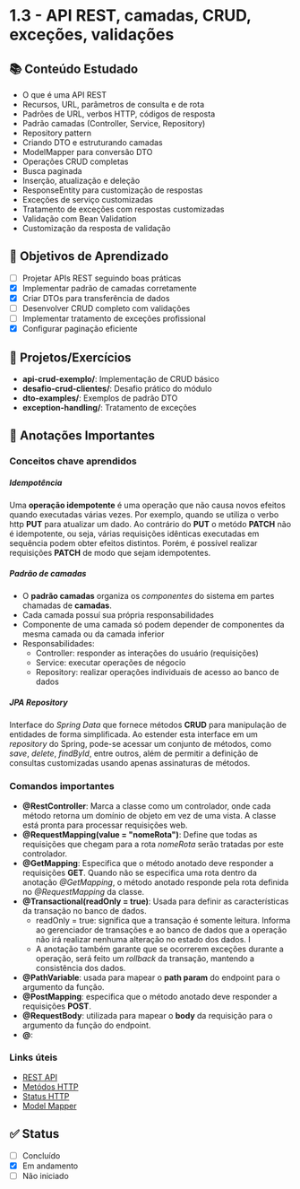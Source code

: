 # 1.3 - API REST, camadas, CRUD, exceções, validações

## 📚 Conteúdo Estudado
- O que é uma API REST
- Recursos, URL, parâmetros de consulta e de rota
- Padrões de URL, verbos HTTP, códigos de resposta
- Padrão camadas (Controller, Service, Repository)
- Repository pattern
- Criando DTO e estruturando camadas
- ModelMapper para conversão DTO
- Operações CRUD completas
- Busca paginada
- Inserção, atualização e deleção
- ResponseEntity para customização de respostas
- Exceções de serviço customizadas
- Tratamento de exceções com respostas customizadas
- Validação com Bean Validation
- Customização da resposta de validação

## 🎯 Objetivos de Aprendizado
- [ ] Projetar APIs REST seguindo boas práticas
- [x] Implementar padrão de camadas corretamente
- [x] Criar DTOs para transferência de dados
- [ ] Desenvolver CRUD completo com validações
- [ ] Implementar tratamento de exceções profissional
- [x] Configurar paginação eficiente

## 🔧 Projetos/Exercícios
- **api-crud-exemplo/**: Implementação de CRUD básico
- **desafio-crud-clientes/**: Desafio prático do módulo
- **dto-examples/**: Exemplos de padrão DTO
- **exception-handling/**: Tratamento de exceções

## 📝 Anotações Importantes
### Conceitos chave aprendidos

##### Idempotência

Uma **operação idempotente** é uma operação que não causa novos efeitos quando executadas várias vezes. Por exemplo, quando se utiliza o verbo http **PUT** para atualizar um dado. Ao contrário do **PUT** o metódo **PATCH** não é idempotente, ou seja, várias requisições idênticas executadas em sequência podem obter efeitos distintos. Porém, é possível realizar requisições **PATCH** de modo que sejam idempotentes.

##### Padrão de camadas

- O **padrão camadas** organiza os _componentes_ do sistema em partes chamadas de **camadas**.
- Cada camada possuí sua própria responsabilidades
- Componente de uma camada só podem depender de componentes da mesma camada ou da camada inferior
- Responsabilidades:
    - Controller: responder as interações do usuário (requisições)
    - Service: executar operações de négocio
    - Repository: realizar operações individuais de acesso ao banco de dados

##### JPA Repository

Interface do _Spring Data_ que fornece métodos **CRUD** para manipulação de entidades de forma simplificada. Ao estender esta interface em um _repository_ do Spring, pode-se acessar um conjunto de métodos, como _save_, _delete_, _findById_, entre outros, além de permitir a definição de consultas customizadas usando apenas assinaturas de métodos.

### Comandos importantes
- **@RestController**: Marca a classe como um controlador, onde cada método retorna um domínio de objeto em vez de uma vista. A classe está pronta para processar requisições web.
- **@RequestMapping(value = "nomeRota")**: Define que todas as requisições que chegam para a rota _nomeRota_ serão tratadas por este controlador.
- **@GetMapping**: Especifica que o método anotado deve responder a requisições **GET**. Quando não se especifica uma rota dentro da anotação _@GetMapping_, o método anotado responde pela rota definida no _@RequestMapping_ da classe.
- **@Transactional(readOnly = true)**: Usada para definir as características da transação no banco de dados.
    - readOnly = true: significa que a transação é somente leitura. Informa ao gerenciador de transações e ao banco de dados que a operação não irá realizar nenhuma alteração no estado dos dados. I
    - A anotação também garante que se ocorrerem exceções durante a operação, será feito um _rollback_ da transação, mantendo a consistência dos dados.
- **@PathVariable**: usada para mapear o **path param** do endpoint para o argumento da função.
- **@PostMapping**: especifica que o método anotado deve responder a requisições **POST**.
- **@RequestBody**: utilizada para mapear o **body** da requisição para o argumento da função do endpoint.
- **@**: 

### Links úteis
- [REST API](https://www.redhat.com/pt-br/topics/api/what-is-a-rest-api)
- [Metódos HTTP](https://developer.mozilla.org/pt-BR/docs/Web/HTTP/Methods)
- [Status HTTP](https://developer.mozilla.org/pt-BR/docs/Web/HTTP/Status)
- [Model Mapper](https://www.baeldung.com/entity-to-and-from-dto-for-a-java-spring-application)

## ✅ Status
- [ ] Concluído
- [x] Em andamento
- [ ] Não iniciado
